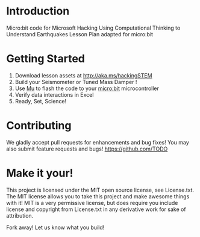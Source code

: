 # Introduction
Micro:bit code for Microsoft Hacking Using Computational Thinking to Understand Earthquakes Lesson Plan adapted for micro:bit

# Getting Started
1. Download lesson assets at http://aka.ms/hackingSTEM
1. Build your Seismometer or Tuned Mass Damper  !
1. Use [Mu](https://codewith.mu/) to flash the code to your [micro:bit](http://microbit.org/) microcontroller
1. Verify data interactions in Excel
1. Ready, Set, Science!

# Contributing
We gladly accept pull requests for enhancements and bug fixes! You may also submit feature requests and bugs!
https://github.com/TODO

# Make it your!
This project is licensed under the MIT open source license, see License.txt. The MIT license allows you to take this project and make awesome things with it! MIT is a very permissive license, but does require you include license and copyright from License.txt in any derivative work for sake of attribution.

Fork away! Let us know what you build!
